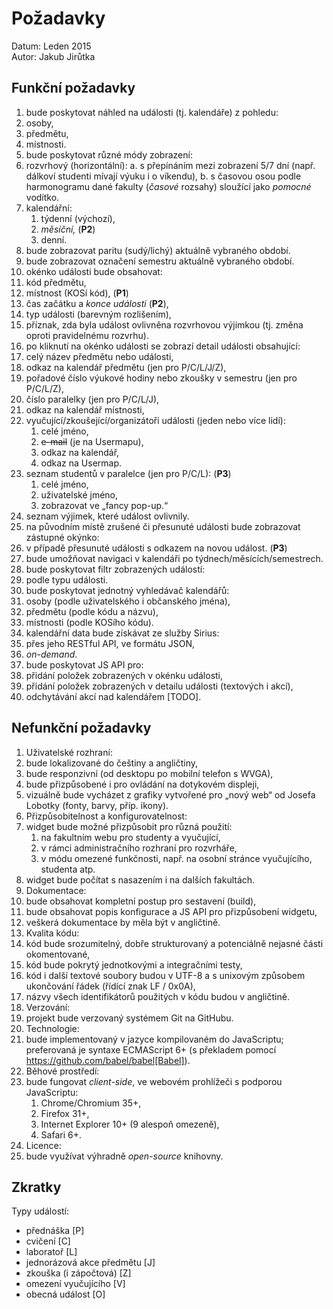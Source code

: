 # Požadavky

Datum: Leden 2015<br>
Autor: Jakub Jirůtka

## Funkční požadavky

1. bude poskytovat náhled na události (tj. kalendáře) z pohledu:
  1. osoby,
  2. předmětu,
  3. místnosti.
2. bude poskytovat různé módy zobrazení:
  1. rozvrhový (horizontální):
     a. s přepínáním mezi zobrazení 5/7 dní (např. dálkoví studenti mívají výuku i o víkendu),
     b. s časovou osou podle harmonogramu dané fakulty (_časové_ rozsahy) sloužící jako _pomocné_ vodítko.
  2. kalendářní:
     1. týdenní (výchozí),
     2. _měsíční,_ (**P2**)
     3. denní.
3. bude zobrazovat paritu (sudý/lichý) aktuálně vybraného období.
4. bude zobrazovat označení semestru aktuálně vybraného období.
5. okénko události bude obsahovat:
  1. kód předmětu,
  2. místnost (KOSí kód), (**P1**)
  3. čas začátku a _konce události_ (**P2**),
  4. typ události (barevným rozlišením),
  5. příznak, zda byla událost ovlivněna rozvrhovou výjimkou (tj. změna oproti pravidelnému rozvrhu).
6. po kliknutí na okénko události se zobrazí detail události obsahující:
  1. celý název předmětu nebo události,
  2. odkaz na kalendář předmětu (jen pro P/C/L/J/Z),
  3. pořadové číslo výukové hodiny nebo zkoušky v semestru (jen pro P/C/L/Z),
  4. číslo paralelky (jen pro P/C/L/J),
  5. odkaz na kalendář místnosti,
  6. vyučující/zkoušející/organizátoři události (jeden nebo více lidí):
     1. celé jméno,
     2. <del>e-mail</del> (je na Usermapu),
     3. odkaz na kalendář,
     4. odkaz na Usermap.
  7. seznam studentů v paralelce (jen pro P/C/L): (**P3**)
     1. celé jméno,
     2. uživatelské jméno,
     3. zobrazovat ve „fancy pop-up.“
  8. seznam výjimek, které událost ovlivnily.
7. na původním místě zrušené či přesunuté události bude zobrazovat zástupné okýnko:
  1. v případě přesunuté události s odkazem na novou událost. (**P3**)
8. bude umožňovat navigaci v kalendáři po týdnech/měsících/semestrech.
9. bude poskytovat filtr zobrazených událostí:
  1. podle typu události.
10. bude poskytovat jednotný vyhledávač kalendářů:
  1. osoby (podle uživatelského i občanského jména),
  2. předmětu (podle kódu a názvu),
  3. místnosti (podle KOSího kódu).
11. kalendářní data bude získávat ze služby Sirius:
  1. přes jeho RESTful API, ve formátu JSON,
  2. _on-demand_.
12. bude poskytovat JS API pro:
  1. přidání položek zobrazených v okénku události,
  2. přidání položek zobrazených v detailu události (textových i akcí),
  3. odchytávání akcí nad kalendářem [TODO].

## Nefunkční požadavky

1. Uživatelské rozhraní:
  1. bude lokalizované do češtiny a angličtiny,
  2. bude responzivní (od desktopu po mobilní telefon s WVGA),
  3. bude přizpůsobené i pro ovládání na dotykovém displeji,
  4. vizuálně bude vycházet z grafiky vytvořené pro „nový web“ od Josefa Lobotky (fonty, barvy, příp. ikony).
2. Přizpůsobitelnost a konfigurovatelnost:
  1. widget bude možné přizpůsobit pro různá použití:
     1. na fakultním webu pro studenty a vyučující,
     2. v rámci administračního rozhraní pro rozvrháře,
     3. v módu omezené funkčnosti, např. na osobní stránce vyučujícího, studenta atp.
  2. widget bude počítat s nasazením i na dalších fakultách.
3. Dokumentace:
  1. bude obsahovat kompletní postup pro sestavení (build),
  2. bude obsahovat popis konfigurace a JS API pro přizpůsobení widgetu,
  3. veškerá dokumentace by měla být v angličtině.
4. Kvalita kódu:
  1. kód bude srozumitelný, dobře strukturovaný a potenciálně nejasné části okomentované,
  2. kód bude pokrytý jednotkovými a integračními testy,
  3. kód i další textové soubory budou v UTF-8 a s unixovým způsobem ukončování řádek (řídící znak LF / 0x0A),
  3. názvy všech identifikátorů použitých v kódu budou v angličtině.
5. Verzování:
  1. projekt bude verzovaný systémem Git na GitHubu.
6. Technologie:
  1. bude implementovaný v jazyce kompilovaném do JavaScriptu; preferovaná je syntaxe ECMAScript 6+ (s překladem pomocí https://github.com/babel/babel[Babel]).
7. Běhové prostředí:
  1. bude fungovat _client-side_, ve webovém prohlížeči s podporou JavaScriptu:
     1. Chrome/Chromium 35+,
     2. Firefox 31+,
     3. Internet Explorer 10+ (9 alespoň omezeně),
     4. Safari 6+.
8. Licence:
  1. bude využívat výhradně _open-source_ knihovny.

## Zkratky

Typy událostí:

* přednáška [P]
* cvičení [C]
* laboratoř [L]
* jednorázová akce předmětu [J]
* zkouška (i zápočtová) [Z]
* omezení vyučujícího [V]
* obecná událost [O]
